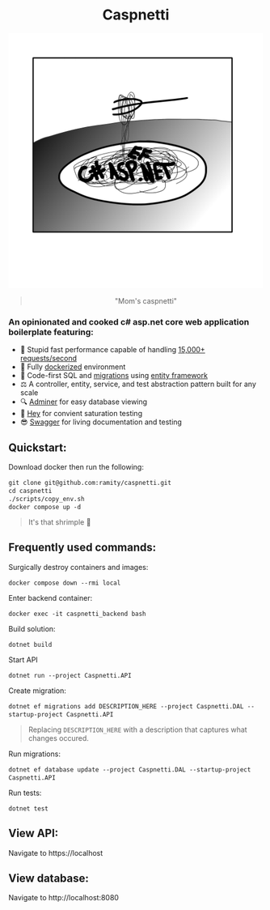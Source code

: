 <h1 align="center">Caspnetti</h1>

![splash-image](./docs/assets/caspnetti-splash.jpg)

<blockquote align="center">"Mom's caspnetti"</blockquote>

### An opinionated and cooked c# asp.net core web application boilerplate featuring:

- 🚄 Stupid fast performance capable of handling [15,000+ requests/second](https://github.com/ramity/caspnetti/blob/master/docs/simple-benchmark.md)
- 🐋 Fully [dockerized](https://www.docker.com/) environment
- 📝 Code-first SQL and [migrations](https://learn.microsoft.com/en-us/ef/core/managing-schemas/migrations/managing?tabs=dotnet-core-cli) using [entity framework](https://learn.microsoft.com/en-us/ef/core/cli/dotnet)
- ⚖️ A controller, entity, service, and test abstraction pattern built for any scale
- 🔍 [Adminer](https://www.adminer.org/en/) for easy database viewing
- 👋 [Hey](https://github.com/rakyll/hey) for convient saturation testing
- 😎 [Swagger](https://learn.microsoft.com/en-us/aspnet/core/tutorials/web-api-help-pages-using-swagger?view=aspnetcore-8.0&viewFallbackFrom=aspnetcore-9.0) for living documentation and testing

## Quickstart:

Download docker then run the following:

```
git clone git@github.com:ramity/caspnetti.git
cd caspnetti
./scripts/copy_env.sh
docker compose up -d
```

> It's that shrimple 🦐

## Frequently used commands:

Surgically destroy containers and images:

```
docker compose down --rmi local
```

Enter backend container:

```
docker exec -it caspnetti_backend bash
```

Build solution:

```
dotnet build
```

Start API

```
dotnet run --project Caspnetti.API
```

Create migration:

```
dotnet ef migrations add DESCRIPTION_HERE --project Caspnetti.DAL --startup-project Caspnetti.API
```

> Replacing `DESCRIPTION_HERE` with a description that captures what changes occured.

Run migrations:

```
dotnet ef database update --project Caspnetti.DAL --startup-project Caspnetti.API
```

Run tests:

```
dotnet test
```

## View API:

Navigate to https://localhost

## View database:

Navigate to http://localhost:8080
